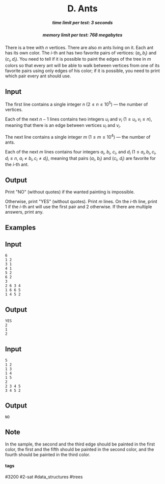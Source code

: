 <h1 style='text-align: center;'> D. Ants</h1>

<h5 style='text-align: center;'>time limit per test: 3 seconds</h5>
<h5 style='text-align: center;'>memory limit per test: 768 megabytes</h5>

There is a tree with $n$ vertices. There are also $m$ ants living on it. Each ant has its own color. The $i$-th ant has two favorite pairs of vertices: ($a_i, b_i$) and ($c_i, d_i$). You need to tell if it is possible to paint the edges of the tree in $m$ colors so that every ant will be able to walk between vertices from one of its favorite pairs using only edges of his color; if it is possible, you need to print which pair every ant should use.

## Input

The first line contains a single integer $n$ ($2 \leq n \leq 10^5$) — the number of vertices.

Each of the next $n-1$ lines contains two integers $u_i$ and $v_i$ ($1 \leq u_i, v_i \leq n$), meaning that there is an edge between vertices $u_i$ and $v_i$.

The next line contains a single integer $m$ ($1 \leq m \leq 10^4$) — the number of ants.

Each of the next $m$ lines contains four integers $a_i$, $b_i$, $c_i$, and $d_i$ ($1 \leq a_i, b_i, c_i, d_i \leq n$, $a_i \neq b_i, c_i \neq d_i$), meaning that pairs ($a_i$, $b_i$) and ($c_i$, $d_i$) are favorite for the $i$-th ant.

## Output

Print "NO" (without quotes) if the wanted painting is impossible.

Otherwise, print "YES" (without quotes). Print $m$ lines. On the $i$-th line, print $1$ if the $i$-th ant will use the first pair and $2$ otherwise. If there are multiple answers, print any.

## Examples

## Input


```
6  
1 2  
3 1  
4 1  
5 2  
6 2  
3  
2 6 3 4  
1 6 6 5  
1 4 5 2  

```
## Output


```
YES  
2  
1  
2  

```
## Input


```
5  
1 2  
1 3  
1 4  
1 5  
2  
2 3 4 5  
3 4 5 2  

```
## Output


```
NO  

```
## Note

In the sample, the second and the third edge should be painted in the first color, the first and the fifth should be painted in the second color, and the fourth should be painted in the third color.



#### tags 

#3200 #2-sat #data_structures #trees 